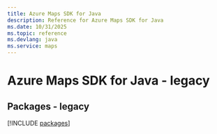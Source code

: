 ```yaml
---
title: Azure Maps SDK for Java
description: Reference for Azure Maps SDK for Java
ms.date: 10/31/2025
ms.topic: reference
ms.devlang: java
ms.service: maps
---
```

# Azure Maps SDK for Java - legacy
## Packages - legacy
[!INCLUDE [packages](maps-index.md)]